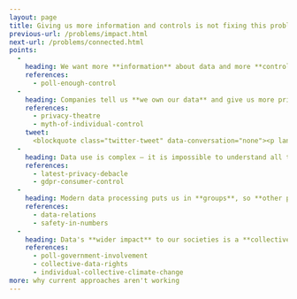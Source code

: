 ```yaml
---
layout: page
title: Giving us more information and controls is not fixing this problem
previous-url: /problems/impact.html
next-url: /problems/connected.html
points:
  -
    heading: We want more **information** about data and more **control** over it
    references:
      - poll-enough-control
  -
    heading: Companies tell us **we own our data** and give us more privacy controls – they know **we won't use them**
    references:
      - privacy-theatre
      - myth-of-individual-control
    tweet:
      <blockquote class="twitter-tweet" data-conversation="none"><p lang="en" dir="ltr">Google&#39;s blog post doesn&#39;t start off very well. &quot;Transparency and control&quot; sounds great, but it&#39;s what companies say when they don&#39;t want privacy.<br><br>It means &quot;we know we&#39;re doing things you won&#39;t like, that we&#39;ve set a default you don&#39;t want, and that most of you won&#39;t change it.&quot; <a href="https://t.co/UqzQVUUYTw">pic.twitter.com/UqzQVUUYTw</a></p>&mdash; Robin Berjon (@robinberjon) <a href="https://twitter.com/robinberjon/status/1486008955306446854?ref_src=twsrc%5Etfw">January 25, 2022</a></blockquote> <script async src="https://platform.twitter.com/widgets.js" charset="utf-8"></script>
  -
    heading: Data use is complex – it is impossible to understand all the implications of our individual choices
    references:
      - latest-privacy-debacle
      - gdpr-consumer-control
  -
    heading: Modern data processing puts us in **groups**, so **other people's data** affects us
    references:
      - data-relations
      - safety-in-numbers
  -
    heading: Data's **wider impact** to our societies is a **collective problem** – it needs **collective solutions**
    references:
      - poll-government-involvement
      - collective-data-rights
      - individual-collective-climate-change
more: why current approaches aren't working
---
```

